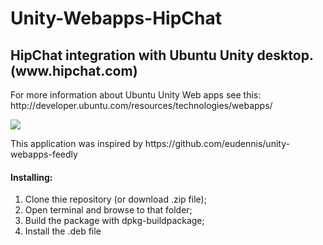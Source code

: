 Unity-Webapps-HipChat
=====================

<h2>HipChat integration with Ubuntu Unity desktop. (www.hipchat.com)</h2>

<p>For more information about Ubuntu Unity Web apps see this: http://developer.ubuntu.com/resources/technologies/webapps/</p>

<img src="https://raw.github.com/arpadszasz/unity-webapps-hipchat/master/hipchat-counter.png" />

<p>This application was inspired by https://github.com/eudennis/unity-webapps-feedly</p>

<h4>Installing:</h4>

<ol>
<li>Clone thie repository (or download .zip file);</li>
<li>Open terminal and browse to that folder;</li>
<li>Build the package with dpkg-buildpackage;</li>
<li>Install the .deb file</li>
</ol>
